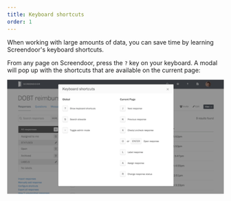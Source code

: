 ```yaml
---
title: Keyboard shortcuts
order: 1
---
```


When working with large amounts of data, you can save time by learning Screendoor's keyboard shortcuts.

From any page on Screendoor, press the <code>?</code> key on your keyboard. A modal will pop up with the shortcuts that are available on the current page:

![Keyboard shortcuts on the responses page](../images/keyboard_shortcuts.png)

